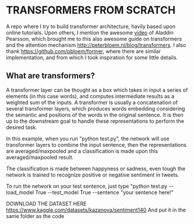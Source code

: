 # TRANSFORMERS FROM SCRATCH 

A repo where I try to build transformer architecture, havily based upon online tutorials.
Upon others, I mention the awesome [video](https://www.youtube.com/watch?v=U0s0f995w14&t=913s) of Aladdin Pearsson, which brought me to this also awesome guide on transformers and the attention mechanism http://peterbloem.nl/blog/transformers. 
I also thank https://github.com/pbloem/former, where there are similar implementation, and from which I took inspiration for some little details. 

## What are transformers?

A transformer layer can be thought as a box which takes in input a series of elements (in this case words), and computes intermediate results as a weighted sum of the inputs. A transformer is usually a concatenation of several transformer layers, which produces words embedding considering the semantic and positions of the words in the original sentence. 
It is then up to the downstream goal to handle these representations to perform the desired task.

In this example, when you run "python test.py", the network will use transformer layers to combine the input sentence, then the representations are averaged/maxpooled and a classification is made upon this averaged/maxpooled result. 

The classification is made between happyness or sadness, even tough the network is trained to recognize positive or negative sentiment in tweets. 

To run the network on your test sentence, just type "python test.py --load_model True --test_model True --sentence "your sentence here!"

DOWNLOAD THE DATASET HERE https://www.kaggle.com/datasets/kazanova/sentiment140
And put it in the same folder as the code 


